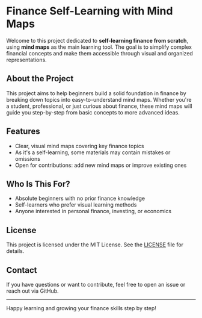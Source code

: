 # Finance Self-Learning with Mind Maps

Welcome to this project dedicated to **self-learning finance from scratch**, using **mind maps** as the main learning tool.
The goal is to simplify complex financial concepts and make them accessible through visual and organized representations.

## About the Project

This project aims to help beginners build a solid foundation in finance by breaking down topics into easy-to-understand mind maps.
Whether you're a student, professional, or just curious about finance, these mind maps will guide you step-by-step from basic concepts to more advanced ideas.

## Features

- Clear, visual mind maps covering key finance topics
- As it's a self-learning, some materials may contain mistakes or omissions
- Open for contributions: add new mind maps or improve existing ones

## Who Is This For?

- Absolute beginners with no prior finance knowledge  
- Self-learners who prefer visual learning methods  
- Anyone interested in personal finance, investing, or economics  

## License

This project is licensed under the MIT License. See the [LICENSE](LICENSE) file for details.

## Contact

If you have questions or want to contribute, feel free to open an issue or reach out via GitHub.

---

Happy learning and growing your finance skills step by step!
